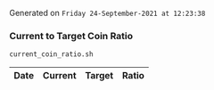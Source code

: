 Generated on `Friday 24-September-2021 at 12:23:38`

### Current to Target Coin Ratio
`current_coin_ratio.sh`

Date|Current|Target|Ratio
---|---|---|---
